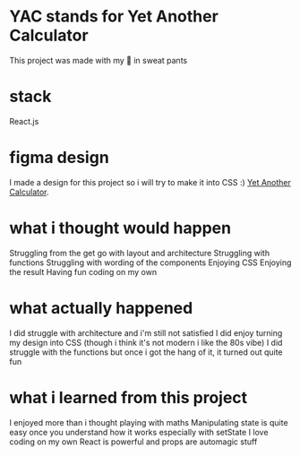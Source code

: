 # YAC stands for Yet Another Calculator

This project was made with my 🧠 in sweat pants

# stack

React.js

# figma design

I made a design for this project so i will try to make it into CSS :) [Yet Another Calculator](https://www.figma.com/file/6NHmKZS4Xauvyz6CR1HP96/YetAnotherCalculator?node-id=0%3A1).

# what i thought would happen 

Struggling from the get go with layout and architecture
Struggling with functions
Struggling with wording of the components
Enjoying CSS
Enjoying the result 
Having fun coding on my own

# what actually happened 
I did struggle with architecture and i'm still not satisfied
I did enjoy turning my design into CSS (though i think it's not modern i like the 80s vibe)
I did struggle with the functions but once i got the hang of it, it turned out quite fun 

# what i learned from this project 

I enjoyed more than i thought playing with maths
Manipulating state is quite easy once you understand how it works especially with setState
I love coding on my own 
React is powerful and props are automagic stuff 